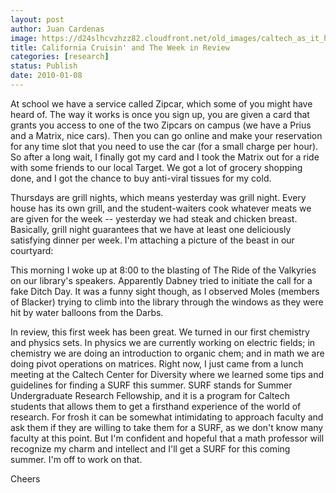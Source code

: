 ```yaml
---
layout: post
author: Juan Cardenas
image: https://d24slhcvzhzz82.cloudfront.net/old_images/caltech_as_it_happens/6a0105349b8251970b0120a7b74ce6970b.jpg
title: California Cruisin' and The Week in Review
categories: [research]
status: Publish
date: 2010-01-08
---
```



At school we have a service called Zipcar, which some of you might have heard of. The way it works is once you sign up, you are given a card that grants you access to one of the two Zipcars on campus (we have a Prius and a Matrix, nice cars). Then you can go online and make your reservation for any time slot that you need to use the car (for a small charge per hour). So after a long wait, I finally got my card and I took the Matrix out for a ride with some friends to our local Target. We got a lot of grocery shopping done, and I got the chance to buy anti-viral tissues for my cold.

Thursdays are grill nights, which means yesterday was grill night. Every house has its own grill, and the student-waiters cook whatever meats we are given for the week -- yesterday we had steak and chicken breast. Basically, grill night guarantees that we have at least one deliciously satisfying dinner per week. I'm attaching a picture of the beast in our courtyard:

This morning I woke up at 8:00 to the blasting of The Ride of the Valkyries on our library's speakers. Apparently Dabney tried to initiate the call for a fake Ditch Day. It was a funny sight though, as I observed Moles (members of Blacker) trying to climb into the library through the windows as they were hit by water balloons from the Darbs.

In review, this first week has been great. We turned in our first chemistry and physics sets. In physics we are currently working on electric fields; in chemistry we are doing an introduction to organic chem; and in math we are doing pivot operations on matrices. Right now, I just came from a lunch meeting at the Caltech Center for Diversity where we learned some tips and guidelines for finding a SURF this summer. SURF stands for Summer Undergraduate Research Fellowship, and it is a program for Caltech students that allows them to get a firsthand experience of the world of research. For frosh it can be somewhat intimidating to approach faculty and ask them if they are willing to take them for a SURF, as we don't know many faculty at this point. But I'm confident and hopeful that a math professor will recognize my charm and intellect and I'll get a SURF for this coming summer. I'm off to work on that.

Cheers


